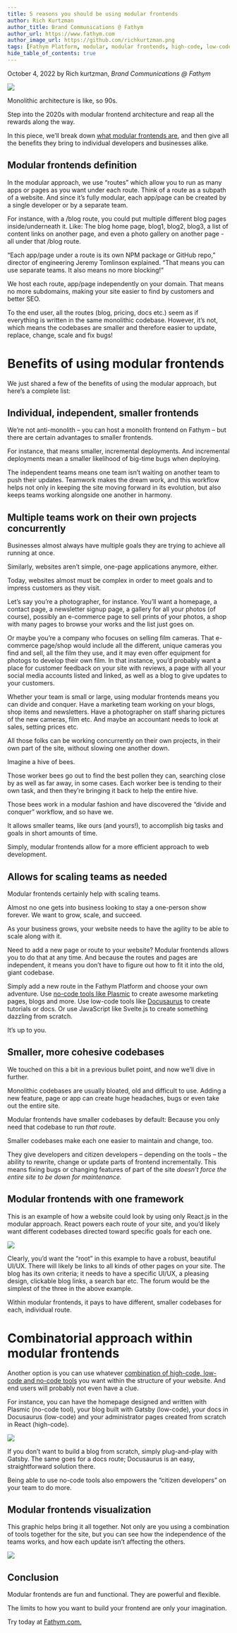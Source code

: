 ```yaml
---
title: 5 reasons you should be using modular frontends
author: Rich Kurtzman
author_title: Brand Communications @ Fathym
author_url: https://www.fathym.com
author_image_url: https://github.com/richkurtzman.png
tags: [Fathym Platform, modular, modular frontends, high-code, low-code, no-code, javascript, react.js, react, Plasmic]
hide_table_of_contents: true
---
```


October 4, 2022 by Rich kurtzman, _Brand Communications @ Fathym_

![](https://www.fathym.com/img/modular.jpg) 

Monolithic architecture is like, so 90s.  

Step into the 2020s with modular frontend architecture and reap all the rewards along the way.  

In this piece, we’ll break down [what modular frontends are](https://www.fathym.com/blog/articles/2022/august/2022-08-16-modular-frontends-fantastically-functional), and then give all the benefits they bring to individual developers and businesses alike.  

## Modular frontends definition  

In the modular approach, we use “routes” which allow you to run as many apps or pages as you want under each route. Think of a route as a subpath of a website. And since it’s fully modular, each app/page can be created by a single developer or by a separate team. 

For instance, with a /blog route, you could put multiple different blog pages inside/underneath it. Like: The blog home page, blog1, blog2, blog3, a list of content links on another page, and even a photo gallery on another page - all under that /blog route. 

“Each app/page under a route is its own NPM package or GitHub repo,” director of engineering Jeremy Tomlinson explained. “That means you can use separate teams. It also means no more blocking!” 

We host each route, app/page independently on your domain. That means no more subdomains, making your site easier to find by customers and better SEO. 

To the end user, all the routes (blog, pricing, docs etc.) seem as if everything is written in the same monolithic codebase. However, it’s not, which means the codebases are smaller and therefore easier to update, replace, change, scale and fix bugs! 

# Benefits of using modular frontends  

We just shared a few of the benefits of using the modular approach, but here’s a complete list: 

## Individual, independent, smaller frontends 

We’re not anti-monolith – you can host a monolith frontend on Fathym – but there are certain advantages to smaller frontends.  

For instance, that means smaller, incremental deployments. And incremental deployments mean a smaller likelihood of big-time bugs when deploying.  

The independent teams means one team isn’t waiting on another team to push their updates. Teamwork makes the dream work, and this workflow helps not only in keeping the site moving forward in its evolution, but also keeps teams working alongside one another in harmony. 

## Multiple teams work on their own projects concurrently 

Businesses almost always have multiple goals they are trying to achieve all running at once.  

Similarly, websites aren’t simple, one-page applications anymore, either.  

Today, websites almost must be complex in order to meet goals and to impress customers as they visit.  

Let’s say you’re a photographer, for instance. You’ll want a homepage, a contact page, a newsletter signup page, a gallery for all your photos (of course), possibly an e-commerce page to sell prints of your photos, a shop with many pages to browse your works and the list just goes on.  

Or maybe you’re a company who focuses on selling film cameras. That e-commerce page/shop would include all the different, unique cameras you find and sell, all the film they use, and it may even offer equipment for photogs to develop their own film. In that instance, you’d probably want a place for customer feedback on your site with reviews, a page with all your social media accounts listed and linked, as well as a blog to give updates to your customers.  

Whether your team is small or large, using modular frontends means you can divide and conquer. Have a marketing team working on your blogs, shop items and newsletters. Have a photographer on staff sharing pictures of the new cameras, film etc. And maybe an accountant needs to look at sales, setting prices etc. 

All those folks can be working concurrently on their own projects, in their own part of the site, without slowing one another down. 

Imagine a hive of bees. 

Those worker bees go out to find the best pollen they can, searching close by as well as far away, in some cases. Each worker bee is tending to their own task, and then they’re bringing it back to help the entire hive. 

Those bees work in a modular fashion and have discovered the “divide and conquer” workflow, and so have we. 

It allows smaller teams, like ours (and yours!), to accomplish big tasks and goals in short amounts of time. 

Simply, modular frontends allow for a more efficient approach to web development. 

## Allows for scaling teams as needed 

Modular frontends certainly help with scaling teams.  

Almost no one gets into business looking to stay a one-person show forever. We want to grow, scale, and succeed.  

As your business grows, your website needs to have the agility to be able to scale along with it.  

Need to add a new page or route to your website? Modular frontends allows you to do that at any time. And because the routes and pages are independent, it means you don’t have to figure out how to fit it into the old, giant codebase.  

Simply add a new route in the Fathym Platform and choose your own adventure. Use [no-code tools like Plasmic](https://www.fathym.com/blog/articles/2022/august/2022-08-10-why-we-loved-using-plasmic-for-our-marketing-page) to create awesome marketing pages, blogs and more. Use low-code tools like [Docusaurus](https://www.fathym.com/blog/articles/2022/march/2022-03-16-how-i-blog-in-markdown) to create tutorials or docs. Or use JavaScript like Svelte.js to create something dazzling from scratch.  

It’s up to you. 

## Smaller, more cohesive codebases 

We touched on this a bit in a previous bullet point, and now we’ll dive in further. 

Monolithic codebases are usually bloated, old and difficult to use. Adding a new feature, page or app can create huge headaches, bugs or even take out the entire site.  

Modular frontends have smaller codebases by default: Because you only need that codebase to run *that route*. 

Smaller codebases make each one easier to maintain and change, too. 

They give developers and citizen developers – depending on the tools – the ability to rewrite, change or update parts of frontend incrementally. This means fixing bugs or changing features of part of the site *doesn’t force the entire site to be down for maintenance.* 

## Modular frontends with one framework 

This is an example of how a website could look by using only React.js in the modular approach. React powers each route of your site, and you’d likely want different codebases directed toward specific goals for each one.  

![](https://www.fathym.com/img/MFERReactReactReact.png)

Clearly, you’d want the “root” in this example to have a robust, beautiful UI/UX. There will likely be links to all kinds of other pages on your site. The blog has its own criteria; it needs to have a specific UI/UX, a pleasing design, clickable blog links, a search bar etc. The forum would be the simplest of the three in the above example.  

Within modular frontends, it pays to have different, smaller codebases for each, individual route.  

# Combinatorial approach within modular frontends 

Another option is you can use whatever [combination of high-code, low-code and no-code tools](https://www.fathym.com/blog/articles/2022/september/2022-09-01-explaining-composable-frontend-architecture-as-simply-as-possible) you want within the structure of your website. And end users will probably not even have a clue.  

For instance, you can have the homepage designed and written with Plasmic (no-code tool), your blog built with Gatsby (low-code), your docs in Docusaurus (low-code) and your administrator pages created from scratch in React (high-code).  

![](https://www.fathym.com/img/MFERPlasmicGatsbyDocuReact.png)

If you don’t want to build a blog from scratch, simply plug-and-play with Gatsby. The same goes for a docs route; Docusaurus is an easy, straightforward solution there.  

Being able to use no-code tools also empowers the “citizen developers” on your team to do more. 

## Modular frontends visualization 

This graphic helps bring it all together. Not only are you using a combination of tools together for the site, but you can see how the independence of the teams works, and how each update isn’t affecting the others.  

![](https://www.fathym.com/img/newmfetree.png) 

## Conclusion 

Modular frontends are fun and functional. They are powerful and flexible.  

The limits to how you want to build your frontend are only your imagination.  

Try today at [Fathym.com.](https://www.fathym.com/dashboard) 